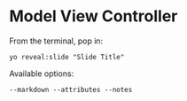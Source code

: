 
# Model View Controller

From the terminal, pop in:

  ```yo reveal:slide "Slide Title"```

Available options:

 ```--markdown --attributes --notes```
